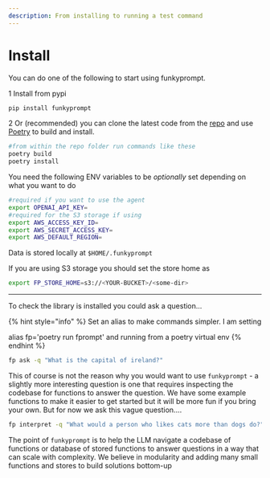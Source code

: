 ```yaml
---
description: From installing to running a test command
---
```


# Install

You can do one of the following to start using funkyprompt.

1 Install from pypi

```bash
pip install funkyprompt
```

2 Or (recommended) you can clone the latest code from the [repo](https://github.com/mr-saoirse/funkyprompt) and use [Poetry](https://python-poetry.org/) to build and install.&#x20;

```bash
#from within the repo folder run commands like these
poetry build
poetry install
```

You need the following ENV variables to be _optionally_ set depending on what you want to do

```bash
#required if you want to use the agent
export OPENAI_API_KEY=
#required for the S3 storage if using
export AWS_ACCESS_KEY_ID=
export AWS_SECRET_ACCESS_KEY= 
export AWS_DEFAULT_REGION=
```

Data is stored locally at `$HOME/.funkyprompt`&#x20;

If you are using S3 storage you should set the store home as

```bash
export FP_STORE_HOME=s3://<YOUR-BUCKET>/<some-dir>
```

***

To check the library is installed you could ask a question...

{% hint style="info" %}
Set an alias to make commands simpler. I am setting&#x20;

alias fp='poetry run fprompt' and running from a poetry virtual env
{% endhint %}

```bash
fp ask -q "What is the capital of ireland?"
```

This of course is not the reason why you would want to use `funkyprompt` - a slightly more interesting question is one that requires inspecting the codebase for functions to answer the question. We have some example functions to make it easier to get started but it will be more fun if you bring your own. But for now we ask this vague question....

```bash
fp interpret -q "What would a person who likes cats more than dogs do?"
```

The point of `funkyprompt` is to help the LLM navigate a codebase of functions or database of stored functions to answer questions in a way that can scale with complexity. We believe  in modularity and adding many small functions and stores to build solutions bottom-up

